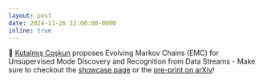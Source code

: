 ```yaml
---
layout: post
date: 2024-11-26 12:00:00-0000
inline: true
---
```


🔗 [Kutalmış Coşkun](/people/team/kutalmis-coskun) proposes Evolving Markov Chains (EMC) for Unsupervised Mode Discovery and Recognition from Data Streams -
Make sure to checkout the [showcase page](/p/emc) or the [pre-print on arXiv](https://arxiv.org/abs/2411.17528)!
